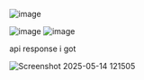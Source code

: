![image](https://github.com/user-attachments/assets/42414245-08f1-4ed3-b8f4-9330107df217)

![image](https://github.com/user-attachments/assets/3788ca17-156c-47f0-b535-ab2f3c5ccc50)
![image](https://github.com/user-attachments/assets/3d5fd70a-a7cb-4518-86bc-efc8c887bb63)

api response i got 


![Screenshot 2025-05-14 121505](https://github.com/user-attachments/assets/0e7f023f-3e2f-4d26-abf9-70c93ab5c6ab)


